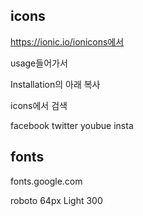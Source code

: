 
## icons
https://ionic.io/ionicons에서

usage들어가서

Installation의 아래 복사
<script type="module" src="https://unpkg.com/ionicons@7.1.0/dist/ionicons/ionicons.esm.js"></script>

icons에서 검색

facebook
twitter
youbue
insta

## fonts
fonts.google.com

roboto
64px
Light 300

<style>
  @import url('https://fonts.googleapis.com/css2?family=Roboto:wght@300&display=swap');
</style>
